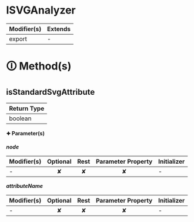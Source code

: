 # ISVGAnalyzer

| Modifier(s)                            | Extends                                    |
|----------------------------------------|--------------------------------------------|
| export | - |

# &#128712; Method(s)

## isStandardSvgAttribute

| Return Type                       |
|-----------------------------------|
| boolean |

**&#128966; Parameter(s)**

_**node**_

| Modifier(s)                              | Optional                           | Rest                          | Parameter Property                          | Initializer                       |
|------------------------------------------|:----------------------------------:|:-----------------------------:|:-------------------------------------------:|-----------------------------------|
| - | ✘  | ✘ | ✘ | - |

_**attributeName**_

| Modifier(s)                              | Optional                           | Rest                          | Parameter Property                          | Initializer                       |
|------------------------------------------|:----------------------------------:|:-----------------------------:|:-------------------------------------------:|-----------------------------------|
| - | ✘  | ✘ | ✘ | - |